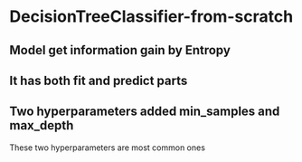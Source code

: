# DecisionTreeClassifier-from-scratch
## Model get information gain by Entropy
## It has both fit and predict parts
## Two hyperparameters added min_samples and max_depth
These two hyperparameters are most common ones
